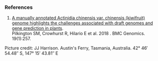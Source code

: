 ### References

1.  [A manually annotated Actinidia chinensis var. chinensis (kiwifruit)
    genome highlights the challenges associated with draft genomes and
    gene prediction in
    plants](http://europepmc.org/abstract/MED/29661190).\
    Pilkington SM, Crowhurst R, Hilario E et al. 2018 . BMC Genomics.
    19(1):257.

Picture credit: JJ Harrison. Austin\'s Ferry, Tasmania, Australia. 42°
46′ 54.48″ S, 147° 15′ 43.81″ E
